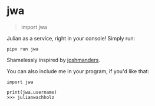 # jwa

> import jwa

Julian as a service, right in your console! Simply run:

    pipx run jwa

Shamelessly inspired by [joshmanders](https://github.com/joshmanders/joshmanders).

You can also include me in your program, if you'd like that:

    import jwa

    print(jwa.username)
    >>> julianwachholz
